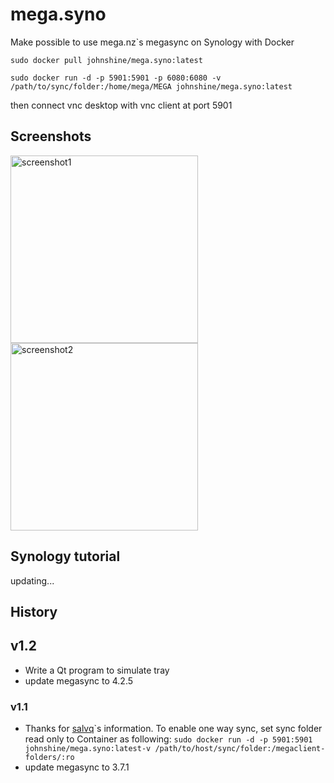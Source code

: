 # mega.syno
Make possible to use mega.nz`s megasync on Synology with Docker

`sudo docker pull johnshine/mega.syno:latest`

`sudo docker run -d -p 5901:5901 -p 6080:6080 -v /path/to/sync/folder:/home/mega/MEGA johnshine/mega.syno:latest`

then connect vnc desktop with vnc client at port 5901

## Screenshots
<img src="https://raw.githubusercontent.com/john-shine/mega.syno/master/screenshots/1.png" alt="screenshot1" width="300" />
<img src="https://raw.githubusercontent.com/john-shine/mega.syno/master/screenshots/2.png" alt="screenshot2" width="300" />

## Synology tutorial
updating...

## History

## v1.2
+ Write a Qt program to simulate tray
+ update megasync to 4.2.5

### v1.1
+ Thanks for [salvq](https://github.com/salvq)\`s information. To enable one way sync, set sync folder read only to Container as following:
  `sudo docker run -d -p 5901:5901 johnshine/mega.syno:latest-v /path/to/host/sync/folder:/megaclient-folders/:ro`
+ update megasync to 3.7.1
